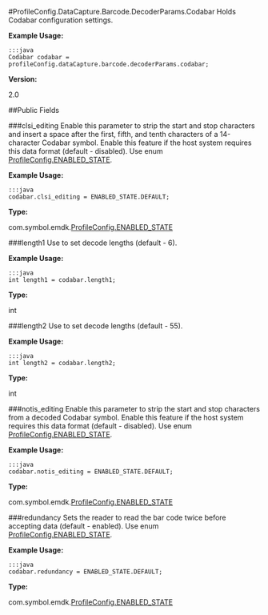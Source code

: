 #ProfileConfig.DataCapture.Barcode.DecoderParams.Codabar
Holds Codabar configuration settings.

**Example Usage:**

	:::java
	Codabar codabar = profileConfig.dataCapture.barcode.decoderParams.codabar;


**Version:**

2.0

##Public Fields

###clsi_editing
Enable this parameter to strip the start and stop characters and insert a space after the first, fifth, and tenth characters of a 14-character Codabar symbol. Enable this feature if the host system requires this data format (default - disabled). Use enum [ProfileConfig.ENABLED_STATE](ProfileConfig.ENABLED_STATE).

**Example Usage:**

	:::java
	codabar.clsi_editing = ENABLED_STATE.DEFAULT;


**Type:**

com.symbol.emdk.[ProfileConfig.ENABLED_STATE](ProfileConfig.ENABLED_STATE)

###length1
Use to set decode lengths (default - 6).

**Example Usage:**

	:::java
	int length1 = codabar.length1;


**Type:**

int

###length2
Use to set decode lengths (default - 55).

**Example Usage:**

	:::java
	int length2 = codabar.length2;


**Type:**

int

###notis_editing
Enable this parameter to strip the start and stop characters from a decoded Codabar symbol. Enable this feature if the host system requires this data format (default - disabled). Use enum [ProfileConfig.ENABLED_STATE](ProfileConfig.ENABLED_STATE).

**Example Usage:**

	:::java
	codabar.notis_editing = ENABLED_STATE.DEFAULT;


**Type:**

com.symbol.emdk.[ProfileConfig.ENABLED_STATE](ProfileConfig.ENABLED_STATE)

###redundancy
Sets the reader to read the bar code twice before accepting data (default - enabled). Use enum [ProfileConfig.ENABLED_STATE](ProfileConfig.ENABLED_STATE).

**Example Usage:**

	:::java
	codabar.redundancy = ENABLED_STATE.DEFAULT;


**Type:**

com.symbol.emdk.[ProfileConfig.ENABLED_STATE](ProfileConfig.ENABLED_STATE)


